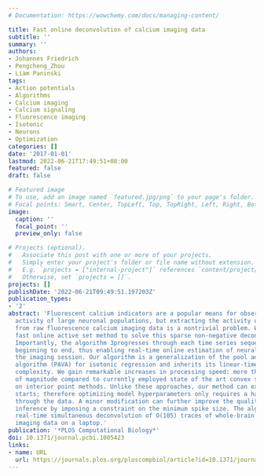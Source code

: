 ```yaml
---
# Documentation: https://wowchemy.com/docs/managing-content/

title: Fast online deconvolution of calcium imaging data
subtitle: ''
summary: ''
authors:
- Johannes Friedrich
- Pengcheng_Zhou
- Liam Paninski
tags:
- Action potentials
- Algorithms
- Calcium imaging
- Calcium signaling
- Fluorescence imaging
- Isotonic
- Neurons
- Optimization
categories: []
date: '2017-01-01'
lastmod: 2022-06-21T17:49:51+08:00
featured: false
draft: false

# Featured image
# To use, add an image named `featured.jpg/png` to your page's folder.
# Focal points: Smart, Center, TopLeft, Top, TopRight, Left, Right, BottomLeft, Bottom, BottomRight.
image:
  caption: ''
  focal_point: ''
  preview_only: false

# Projects (optional).
#   Associate this post with one or more of your projects.
#   Simply enter your project's folder or file name without extension.
#   E.g. `projects = ["internal-project"]` references `content/project/deep-learning/index.md`.
#   Otherwise, set `projects = []`.
projects: []
publishDate: '2022-06-21T09:49:51.197203Z'
publication_types:
- '2'
abstract: 'Fluorescent calcium indicators are a popular means for observing the spiking
  activity of large neuronal populations, but extracting the activity of each neuron
  from raw fluorescence calcium imaging data is a nontrivial problem. We present a
  fast online active set method to solve this sparse non-negative deconvolution problem.
  Importantly, the algorithm 3progresses through each time series sequentially from
  beginning to end, thus enabling real-time online estimation of neural activity during
  the imaging session. Our algorithm is a generalization of the pool adjacent violators
  algorithm (PAVA) for isotonic regression and inherits its linear-time computational
  complexity. We gain remarkable increases in processing speed: more than one order
  of magnitude compared to currently employed state of the art convex solvers relying
  on interior point methods. Unlike these approaches, our method can exploit warm
  starts; therefore optimizing model hyperparameters only requires a handful of passes
  through the data. A minor modification can further improve the quality of activity
  inference by imposing a constraint on the minimum spike size. The algorithm enables
  real-time simultaneous deconvolution of O(105) traces of whole-brain larval zebrafish
  imaging data on a laptop.'
publication: '*PLOS Computational Biology*'
doi: 10.1371/journal.pcbi.1005423
links:
- name: URL
  url: https://journals.plos.org/ploscompbiol/article?id=10.1371/journal.pcbi.1005423
---
```


